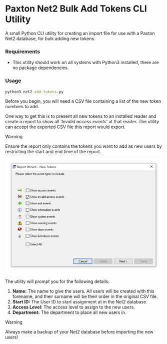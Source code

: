 # Paxton Net2 Bulk Add Tokens CLI Utility

A small Python CLI utility for creating an import file for use with a Paxton Net2 database, for bulk adding new tokens.

### Requirements
- This utility should work on all systems with Python3 installed, there are no package dependencies.

### Usage

```cmd
python3 net2-add-tokens.py
```

Before you begin, you will need a CSV file containing a list of the new token numbers to add. 

One way to get this is to present all new tokens to an installed reader and create a report to show all _'Invalid access events'_ at that reader. 
 The utility can accept the exported CSV file this report would export.

> [!WARNING]
> Ensure the report only contains the tokens you want to add as new users by restricting the start and end time of the report.


![Net2 Report Filters](./net2_report.png)

The utility will prompt you for the following details:
1. **Name:** The name to give the users. All users will be created with this forename, and their surname will be their order in the original CSV file.
2. **Start ID:** The User ID to start assignment at in the Net2 database.
3. **Access Level:** The access level to assign to the new users.
4. **Department:** The department to place all new users in.


> [!WARNING]
> Always make a backup of your Net2 database before importing the new users!